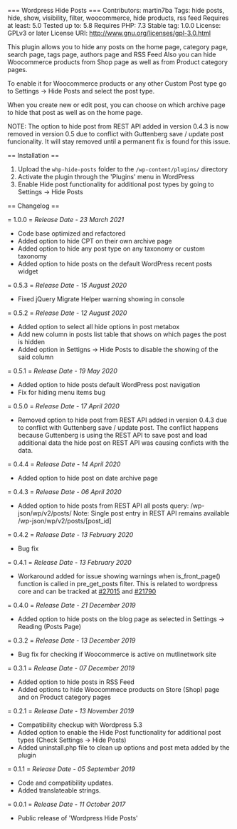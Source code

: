=== Wordpress Hide Posts ===
Contributors: martin7ba
Tags: hide posts, hide, show, visibility, filter, woocommerce, hide products, rss feed
Requires at least: 5.0
Tested up to: 5.8
Requires PHP: 7.3
Stable tag: 1.0.0
License: GPLv3 or later
License URI: http://www.gnu.org/licenses/gpl-3.0.html

This plugin allows you to hide any posts on the home page, category page, search page, tags page, authors page and RSS Feed
Also you can hide Woocommerce products from Shop page as well as from Product category pages.

To enable it for Woocommerce products or any other Custom Post type go to Settings -> Hide Posts and select the post type.

When you create new or edit post, you can choose on which archive page to hide that post as well as on the home page.

NOTE: The option to hide post from REST API added in version 0.4.3 is now removed in version 0.5 due to conflict with Guttenberg save / update post funcionality.
It will stay removed until a permanent fix is found for this issue.

== Installation ==

1. Upload the `whp-hide-posts` folder to the `/wp-content/plugins/` directory
2. Activate the plugin through the 'Plugins' menu in WordPress
3. Enable Hide post functionality for additional post types by going to Settings -> Hide Posts

== Changelog ==

= 1.0.0 =
*Release Date - 23 March 2021*

* Code base optimized and refactored
* Added option to hide CPT on their own archive page
* Added option to hide any post type on any taxonomy or custom taxonomy
* Added option to hide posts on the default WordPress recent posts widget

= 0.5.3 =
*Release Date - 15 August 2020*

* Fixed jQuery Migrate Helper warning showing in console

= 0.5.2 =
*Release Date - 12 August 2020*

* Added option to select all hide options in post metabox
* Add new column in posts list table that shows on which pages the post is hidden
* Added option in Settigns -> Hide Posts to disable the showing of the said column

= 0.5.1 =
*Release Date - 19 May 2020*

* Added option to hide posts default WordPress post navigation
* Fix for hiding menu items bug

= 0.5.0 =
*Release Date - 17 April 2020*

* Removed option to hide post from REST API added in version 0.4.3 due to conflict with Guttenberg save / update post.
The conflict happens because Guttenberg is using the REST API to save post and load additional data the hide post on REST API was causing conficts with the data.

= 0.4.4 =
*Release Date - 14 April 2020*

* Added option to hide post on date archive page

= 0.4.3 =
*Release Date - 06 April 2020*

* Added option to hide posts from REST API all posts query: /wp-json/wp/v2/posts/
Note: Single post entry in REST API remains available /wp-json/wp/v2/posts/[post_id]

= 0.4.2 =
*Release Date - 13 February 2020*

* Bug fix

= 0.4.1 =
*Release Date - 13 February 2020*

* Workaround added for issue showing warnings when is_front_page() function is called in pre_get_posts filter. This is related to wordpress core and can be tracked at [#27015](https://core.trac.wordpress.org/ticket/27015) and [#21790](https://core.trac.wordpress.org/ticket/21790)

= 0.4.0 =
*Release Date - 21 December 2019*

* Added option to hide posts on the blog page as selected in Settings -> Reading (Posts Page)

= 0.3.2 =
*Release Date - 13 December 2019*

* Bug fix for checking if Woocommerce is active on mutlinetwork site

= 0.3.1 =
*Release Date - 07 December 2019*

* Added option to hide posts in RSS Feed
* Added options to hide Woocommece products on Store (Shop) page and on Product category pages

= 0.2.1 =
*Release Date - 13 November 2019*

* Compatibility checkup with Wordpress 5.3
* Added option to enable the Hide Post functionality for additional post types (Check Settings -> Hide Posts)
* Added uninstall.php file to clean up options and post meta added by the plugin

= 0.1.1 =
*Release Date - 05 September 2019*

* Code and compatibility updates.
* Added translateable strings.

= 0.0.1 =
*Release Date - 11 October 2017*

* Public release of 'Wordpress Hide Posts'
